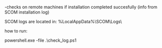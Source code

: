 -checks on remote machines if installation completed succesfully (info from SCOM installation log)

SCOM logs are located in: %LocalAppData%\SCOM\Logs\

how to run:

powershell.exe -file .\check_log.ps1

